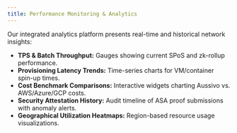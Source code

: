 ```yaml
---
title: Performance Monitoring & Analytics
---
```


Our integrated analytics platform presents real-time and historical network insights:

- **TPS & Batch Throughput:** Gauges showing current SPoS and zk-rollup performance.
- **Provisioning Latency Trends:** Time-series charts for VM/container spin-up times.
- **Cost Benchmark Comparisons:** Interactive widgets charting Aussivo vs. AWS/Azure/GCP costs.
- **Security Attestation History:** Audit timeline of ASA proof submissions with anomaly alerts.
- **Geographical Utilization Heatmaps:** Region-based resource usage visualizations.